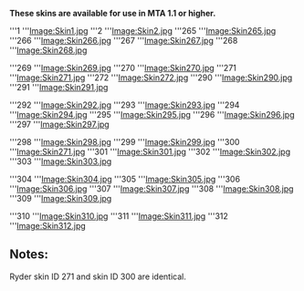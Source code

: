 **These skins are available for use in MTA 1.1 or higher.**

'''1 '''[Image:Skin1.jpg](/Image:Skin1.jpg.md "wikilink") '''2 '''[Image:Skin2.jpg](/Image:Skin2.jpg.md "wikilink") '''265 '''[Image:Skin265.jpg](/Image:Skin265.jpg.md "wikilink") '''266 '''[Image:Skin266.jpg](/Image:Skin266.jpg.md "wikilink") '''267 '''[Image:Skin267.jpg](/Image:Skin267.jpg.md "wikilink") '''268 '''[Image:Skin268.jpg](/Image:Skin268.jpg.md "wikilink")

'''269 '''[Image:Skin269.jpg](/Image:Skin269.jpg.md "wikilink") '''270 '''[Image:Skin270.jpg](/Image:Skin270.jpg.md "wikilink") '''271 '''[Image:Skin271.jpg](/Image:Skin271.jpg.md "wikilink") '''272 '''[Image:Skin272.jpg](/Image:Skin272.jpg.md "wikilink") '''290 '''[Image:Skin290.jpg](/Image:Skin290.jpg.md "wikilink") '''291 '''[Image:Skin291.jpg](/Image:Skin291.jpg.md "wikilink")

'''292 '''[Image:Skin292.jpg](/Image:Skin292.jpg.md "wikilink") '''293 '''[Image:Skin293.jpg](/Image:Skin293.jpg.md "wikilink") '''294 '''[Image:Skin294.jpg](/Image:Skin294.jpg.md "wikilink") '''295 '''[Image:Skin295.jpg](/Image:Skin295.jpg.md "wikilink") '''296 '''[Image:Skin296.jpg](/Image:Skin296.jpg.md "wikilink") '''297 '''[Image:Skin297.jpg](/Image:Skin297.jpg.md "wikilink")

'''298 '''[Image:Skin298.jpg](/Image:Skin298.jpg.md "wikilink") '''299 '''[Image:Skin299.jpg](/Image:Skin299.jpg.md "wikilink") '''300 '''[Image:Skin271.jpg](/Image:Skin271.jpg.md "wikilink") '''301 '''[Image:Skin301.jpg](/Image:Skin301.jpg.md "wikilink") '''302 '''[Image:Skin302.jpg](/Image:Skin302.jpg.md "wikilink") '''303 '''[Image:Skin303.jpg](/Image:Skin303.jpg.md "wikilink")

'''304 '''[Image:Skin304.jpg](/Image:Skin304.jpg.md "wikilink") '''305 '''[Image:Skin305.jpg](/Image:Skin305.jpg.md "wikilink") '''306 '''[Image:Skin306.jpg](/Image:Skin306.jpg.md "wikilink") '''307 '''[Image:Skin307.jpg](/Image:Skin307.jpg.md "wikilink") '''308 '''[Image:Skin308.jpg](/Image:Skin308.jpg.md "wikilink") '''309 '''[Image:Skin309.jpg](/Image:Skin309.jpg.md "wikilink")

'''310 '''[Image:Skin310.jpg](/Image:Skin310.jpg.md "wikilink") '''311 '''[Image:Skin311.jpg](/Image:Skin311.jpg.md "wikilink") '''312 '''[Image:Skin312.jpg](/Image:Skin312.jpg.md "wikilink")

Notes:
------

Ryder skin ID 271 and skin ID 300 are identical.
